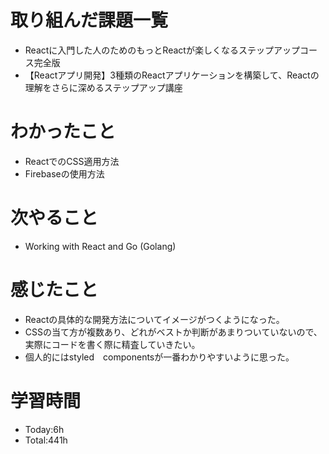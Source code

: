 # 取り組んだ課題一覧
- Reactに入門した人のためのもっとReactが楽しくなるステップアップコース完全版
- 【Reactアプリ開発】3種類のReactアプリケーションを構築して、Reactの理解をさらに深めるステップアップ講座
  
# わかったこと
- ReactでのCSS適用方法
- Firebaseの使用方法

# 次やること
- Working with React and Go (Golang)

# 感じたこと
- Reactの具体的な開発方法についてイメージがつくようになった。
- CSSの当て方が複数あり、どれがベストか判断があまりついていないので、実際にコードを書く際に精査していきたい。
- 個人的にはstyled　componentsが一番わかりやすいように思った。

# 学習時間
- Today:6h
- Total:441h
